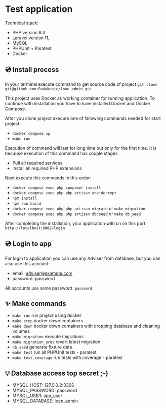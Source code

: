 # Test application

Technical stack:
- PHP version 8.3
- Laravel version 11,
- MySQL
- PHPUnit + Paratest
- Docker

## 💿 Install process
In your terminal execute command to get source code of project
`git clone git@github.com:Radakovic/loan_admin.git`

This project uses Docker as working container for running application. To continue with installation you have to have installed
Docker and Docker Compose.

After you clone project execute one of fallowing commands needed for start project:
- `docker compose up`
- `make run`

Execution of command will last for long time but only for the first time.
It is because execution of this command has couple stages:
- Pull all required services
- Install all required PHP extensions

Next execute this commands in this order:

- `docker compose exec php composer install`
- `docker compose exec php php artisan env:decrypt`
- `npm install`
- `npm run build`
- `docker compose exec php php artisan migrate` or `make migration`
- `docker compose exec php php artisan db:seed` or `make db_seed`

After completing the installation, your application will run on this port: `http://localhost:8082/login`

## 💿 Login to app

For login to application you can use any Adviser from database, but you can also use this account:

- email: adviser@example.com
- password: password

All accounts use same password: `password`

## ✨ Make commands
- `make run` run project using docker
- `make stop` docker down containers
- `make down` docker down containers with dropping database and cleaning volumes
- `make migration` execute migrations
- `make migration_prev` revert latest migration
- `db_seed` generate fixture data
- `make test` run all PHPUnit tests - paratest
- `make test_coverage` run tests with coverage - paratest

## 💡 Database access top secret ;-)

- MYSQL_HOST: 127.0.0.2:3306
- MYSQL_PASSWORD: password
- MYSQL_USER: app_user
- MYSQL_DATABASE: loan_admin

